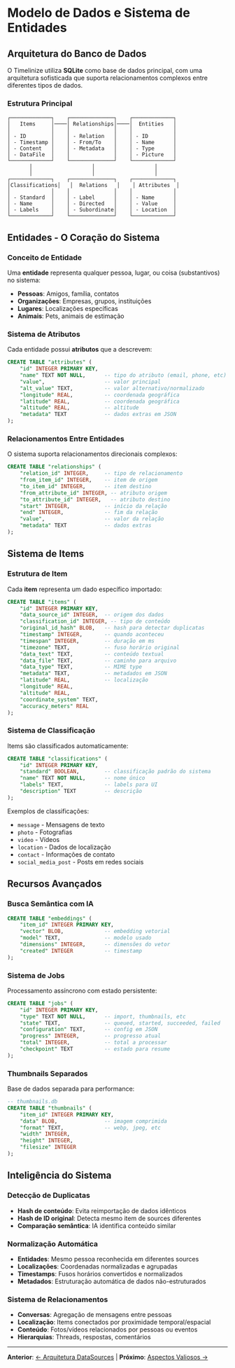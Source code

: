 # Modelo de Dados e Sistema de Entidades

## Arquitetura do Banco de Dados

O Timelinize utiliza **SQLite** como base de dados principal, com uma arquitetura sofisticada que suporta relacionamentos complexos entre diferentes tipos de dados.

### Estrutura Principal

```
┌─────────────┐    ┌──────────────┐    ┌─────────────┐
│   Items     │────│ Relationships│────│  Entities   │
│             │    │              │    │             │
│ - ID        │    │ - Relation   │    │ - ID        │
│ - Timestamp │    │ - From/To    │    │ - Name      │
│ - Content   │    │ - Metadata   │    │ - Type      │
│ - DataFile  │    │              │    │ - Picture   │
└─────────────┘    └──────────────┘    └─────────────┘
       │                   │                   │
       │                   │                   │
┌─────────────┐    ┌──────────────┐    ┌─────────────┐
│Classifications│   │  Relations   │    │ Attributes  │
│             │    │              │    │             │
│ - Standard  │    │ - Label      │    │ - Name      │
│ - Name      │    │ - Directed   │    │ - Value     │
│ - Labels    │    │ - Subordinate│    │ - Location  │
└─────────────┘    └──────────────┘    └─────────────┘
```

## Entidades - O Coração do Sistema

### Conceito de Entidade
Uma **entidade** representa qualquer pessoa, lugar, ou coisa (substantivos) no sistema:
- **Pessoas**: Amigos, família, contatos
- **Organizações**: Empresas, grupos, instituições  
- **Lugares**: Localizações específicas
- **Animais**: Pets, animais de estimação

### Sistema de Atributos
Cada entidade possui **atributos** que a descrevem:

```sql
CREATE TABLE "attributes" (
    "id" INTEGER PRIMARY KEY,
    "name" TEXT NOT NULL,      -- tipo do atributo (email, phone, etc)
    "value",                   -- valor principal
    "alt_value" TEXT,          -- valor alternativo/normalizado
    "longitude" REAL,          -- coordenada geográfica
    "latitude" REAL,           -- coordenada geográfica
    "altitude" REAL,           -- altitude
    "metadata" TEXT            -- dados extras em JSON
);
```

### Relacionamentos Entre Entidades
O sistema suporta relacionamentos direcionais complexos:

```sql
CREATE TABLE "relationships" (
    "relation_id" INTEGER,     -- tipo de relacionamento
    "from_item_id" INTEGER,    -- item de origem
    "to_item_id" INTEGER,      -- item destino
    "from_attribute_id" INTEGER, -- atributo origem
    "to_attribute_id" INTEGER,   -- atributo destino
    "start" INTEGER,           -- início da relação
    "end" INTEGER,             -- fim da relação
    "value",                   -- valor da relação
    "metadata" TEXT            -- dados extras
);
```

## Sistema de Items

### Estrutura de Item
Cada **item** representa um dado específico importado:

```sql
CREATE TABLE "items" (
    "id" INTEGER PRIMARY KEY,
    "data_source_id" INTEGER,  -- origem dos dados
    "classification_id" INTEGER, -- tipo de conteúdo
    "original_id_hash" BLOB,   -- hash para detectar duplicatas
    "timestamp" INTEGER,       -- quando aconteceu
    "timespan" INTEGER,        -- duração em ms
    "timezone" TEXT,           -- fuso horário original
    "data_text" TEXT,          -- conteúdo textual
    "data_file" TEXT,          -- caminho para arquivo
    "data_type" TEXT,          -- MIME type
    "metadata" TEXT,           -- metadados em JSON
    "latitude" REAL,           -- localização
    "longitude" REAL,
    "altitude" REAL,
    "coordinate_system" TEXT,
    "accuracy_meters" REAL
);
```

### Sistema de Classificação
Items são classificados automaticamente:

```sql  
CREATE TABLE "classifications" (
    "id" INTEGER PRIMARY KEY,
    "standard" BOOLEAN,        -- classificação padrão do sistema
    "name" TEXT NOT NULL,      -- nome único
    "labels" TEXT,             -- labels para UI
    "description" TEXT         -- descrição
);
```

Exemplos de classificações:
- `message` - Mensagens de texto
- `photo` - Fotografias
- `video` - Vídeos
- `location` - Dados de localização
- `contact` - Informações de contato
- `social_media_post` - Posts em redes sociais

## Recursos Avançados

### Busca Semântica com IA
```sql
CREATE TABLE "embeddings" (
    "item_id" INTEGER PRIMARY KEY,
    "vector" BLOB,             -- embedding vetorial
    "model" TEXT,              -- modelo usado
    "dimensions" INTEGER,      -- dimensões do vetor
    "created" INTEGER          -- timestamp
);
```

### Sistema de Jobs
Processamento assíncrono com estado persistente:

```sql
CREATE TABLE "jobs" (
    "id" INTEGER PRIMARY KEY,
    "type" TEXT NOT NULL,      -- import, thumbnails, etc
    "state" TEXT,              -- queued, started, succeeded, failed
    "configuration" TEXT,      -- config em JSON
    "progress" INTEGER,        -- progresso atual
    "total" INTEGER,           -- total a processar
    "checkpoint" TEXT          -- estado para resume
);
```

### Thumbnails Separados
Base de dados separada para performance:

```sql
-- thumbnails.db
CREATE TABLE "thumbnails" (
    "item_id" INTEGER PRIMARY KEY,
    "data" BLOB,               -- imagem comprimida
    "format" TEXT,             -- webp, jpeg, etc
    "width" INTEGER,
    "height" INTEGER,
    "filesize" INTEGER
);
```

## Inteligência do Sistema

### Detecção de Duplicatas
- **Hash de conteúdo**: Evita reimportação de dados idênticos
- **Hash de ID original**: Detecta mesmo item de sources diferentes
- **Comparação semântica**: IA identifica conteúdo similar

### Normalização Automática
- **Entidades**: Mesmo pessoa reconhecida em diferentes sources
- **Localizações**: Coordenadas normalizadas e agrupadas
- **Timestamps**: Fusos horários convertidos e normalizados
- **Metadados**: Estruturação automática de dados não-estruturados

### Sistema de Relacionamentos
- **Conversas**: Agregação de mensagens entre pessoas
- **Localização**: Items conectados por proximidade temporal/espacial
- **Conteúdo**: Fotos/vídeos relacionados por pessoas ou eventos
- **Hierarquias**: Threads, respostas, comentários

---

**Anterior**: [← Arquitetura DataSources](02-arquitetura-datasources.md) | **Próximo**: [Aspectos Valiosos →](04-aspectos-valiosos.md)

